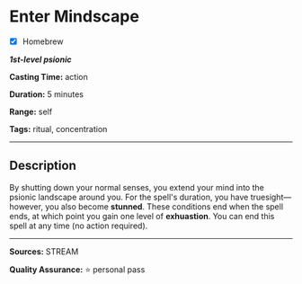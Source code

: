 # Enter Mindscape

- [x] Homebrew

***1st-level psionic***

**Casting Time:** action

**Duration:** 5 minutes

**Range:** self

**Tags:** ritual, concentration

---

## Description
By shutting down your normal senses, you extend your mind into the psionic landscape around you.
For the spell's duration, you have truesight&mdash;however, you also become **stunned**.
These conditions end when the spell ends, at which point you gain one level of **exhuastion**.
You can end this spell at any time (no action required).

---

**Sources:** STREAM

**Quality Assurance:** :star: personal pass
